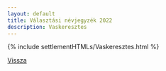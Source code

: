 ```yaml
---
layout: default
title: Választási névjegyzék 2022
description: Vaskeresztes
---
```


{% include settlementHTMLs/Vaskeresztes.html %}

[Vissza](../)